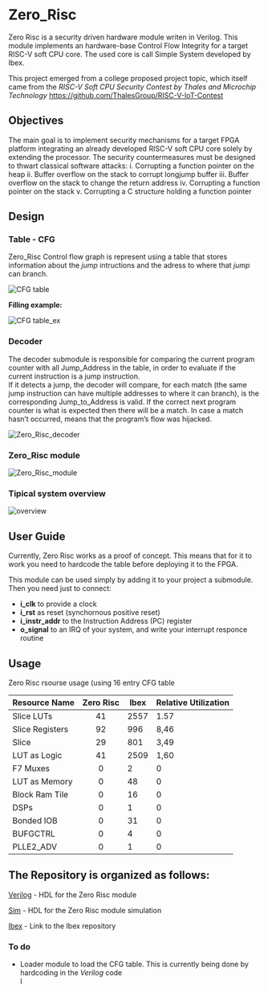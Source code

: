# Zero_Risc

Zero Risc is a security driven hardware module writen in Verilog. This module implements an hardware-base Control Flow Integrity for a target RISC-V soft CPU core. The used core is call Simple System developed by Ibex.

This project emerged from a college proposed project topic, which itself came from the *RISC-V Soft CPU Security Contest by Thales and Microchip Technology*
https://github.com/ThalesGroup/RISC-V-IoT-Contest

## Objectives

The main
goal is to implement security mechanisms for a target FPGA platform integrating an
already developed RISC-V soft CPU core solely by extending the processor. The security
countermeasures must be designed to thwart classical software attacks:
i. Corrupting a function pointer on the heap
ii. Buffer overflow on the stack to corrupt longjump buffer
iii. Buffer overflow on the stack to change the return address
iv. Corrupting a function pointer on the stack
v. Corrupting a C structure holding a function pointer
## Design

### Table - CFG
Zero_Risc Control flow graph is represent using a table that stores information about the *jump* intructions and the adress to where that *jump* can branch.

![CFG table](pics/table.png  "CFG table")

**Filling example:**

![CFG table_ex](pics/table_example.png)



### Decoder
The decoder submodule is responsible for comparing the current program counter with all Jump_Address
in the table, in order to evaluate if the current instruction is a jump instruction.     
If it detects a jump, the decoder will compare, for each match (the same jump instruction
can have multiple addresses to where it can branch), is the corresponding Jump_to_Address
is valid. If the correct next program counter is what is expected then there will be a match.
In case a match hasn’t occurred, means that the program’s flow was hijacked.

![Zero_Risc_decoder](pics/Zero_Risc_decoder.png)

### Zero_Risc module

![Zero_Risc_module](pics/Zero_Risc.png)



### Tipical system overview

![overview](pics/overview.png)



## User Guide

Currently, Zero Risc works as a proof of concept. This means that for it to work you need to hardcode the table before deploying it to the FPGA.

This module can be used simply by adding it to your project a submodule. Then you need just to connect:
  * **i_clk** to provide a clock 
  * **i_rst** as reset (synchornous positive reset)
  * **i_instr_addr**  to the Instruction Address (PC) register
  * **o_signal** to an IRQ of your system, and write your interrupt responce routine

## Usage
Zero Risc rsourse usage (using 16 entry CFG table

| **Resource Name** | **Zero Risc** | **Ibex** | **Relative Utilization**|
| ---- |:---:| ---- | ---- |
| Slice LUTs | 41 | 2557| 1.57|
|Slice Registers| 92| 996| 8,46|
|Slice| 29| 801| 3,49|
|LUT as Logic| 41| 2509| 1,60|
|F7 Muxes| 0| 2| 0|
|LUT as Memory| 0| 48| 0|
|Block Ram Tile| 0| 16| 0|
|DSPs| 0| 1| 0|
|Bonded IOB| 0| 31| 0|
|BUFGCTRL| 0| 4| 0|
|PLLE2_ADV| 0| 1| 0|

## The Repository is organized as follows:

  [Verilog](verilog) - HDL for the Zero Risc module

  [Sim](sim) - HDL for the Zero Risc module simulation

  [Ibex](ibex) - Link to the Ibex repository  


### To do
* Loader module to load the CFG table. This is currently being done by hardcoding in the *Verilog* code  
l
